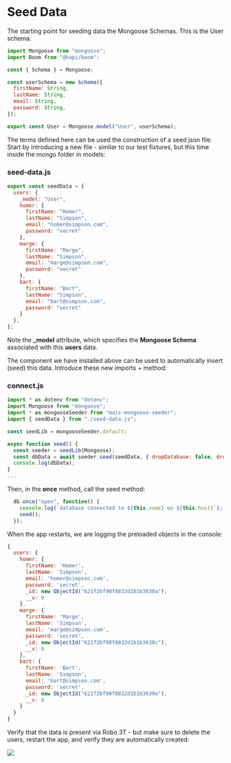 # Seed Data 

The starting point for seeding data the Mongoose Schemas. This is the User schema:

~~~javascript
import Mongoose from "mongoose";
import Boom from "@hapi/boom";

const { Schema } = Mongoose;

const userSchema = new Schema({
  firstName: String,
  lastName: String,
  email: String,
  password: String,
});

export const User = Mongoose.model("User", userSchema);
~~~

The terms defined here can be used the construction of a seed json file. Start by introducing a new file - similar to our test fixtures, but this time inside the mongo folder in models:

### seed-data.js

```javascript
export const seedData = {
  users: {
    _model: "User",
    homer: {
      firstName: "Homer",
      lastName: "Simpson",
      email: "homer@simpson.com",
      password: "secret"
    },
    marge: {
      firstName: "Marge",
      lastName: "Simpson",
      email: "marge@simpson.com",
      password: "secret"
    },
    bart: {
      firstName: "Bart",
      lastName: "Simpson",
      email: "bart@simpson.com",
      password: "secret"
    }
  },
};
```

Note the **_model** attribute, which specifies the **Mongoose Schema** associated with this **users** data.

The component we have installed above can be used to automatically insert (seed) this data. Introduce these new imports + method:

### connect.js

~~~javascript
import * as dotenv from "dotenv";
import Mongoose from "mongoose";
import * as mongooseSeeder from "mais-mongoose-seeder";
import { seedData } from "./seed-data.js";

const seedLib = mongooseSeeder.default;

async function seed() {
  const seeder = seedLib(Mongoose);
  const dbData = await seeder.seed(seedData, { dropDatabase: false, dropCollections: true });
  console.log(dbData);
}
...
~~~

Then, in the **once** method, call the seed method:

~~~javascript
  db.once("open", function() {
    console.log(`database connected to ${this.name} on ${this.host}`);
    seed();
  });
~~~

When the app restarts, we are logging the preloaded objects in the console:

```javascript
{
  users: {
    homer: {
      firstName: 'Homer',
      lastName: 'Simpson',
      email: 'homer@simpson.com',
      password: 'secret',
      _id: new ObjectId("621f2bf90f8832d1b1b3630a"),
      __v: 0
    },
    marge: {
      firstName: 'Marge',
      lastName: 'Simpson',
      email: 'marge@simpson.com',
      password: 'secret',
      _id: new ObjectId("621f2bf90f8832d1b1b3630c"),
      __v: 0
    },
    bart: {
      firstName: 'Bart',
      lastName: 'Simpson',
      email: 'bart@simpson.com',
      password: 'secret',
      _id: new ObjectId("621f2bf90f8832d1b1b3630e"),
      __v: 0
    }
  }
}
```

Verify that the data is present via Robo 3T - but make sure to delete the users, restart the app, and verify they are automatically created:

![](img/21.png)

